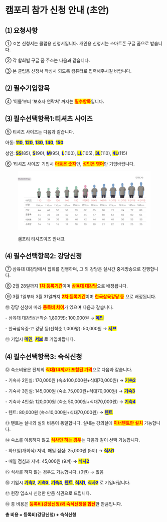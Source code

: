 # 캠포리 참가 신청 안내 (초안)

## ⑴ 요청사항

① ㅇ본 신청서는 클럽용 신청서입니다. 개인용 신청서는 스마트폰 구글 폼으로 받습니다.

② 각 합회별 구글 폼 주소는 다음과 같습니다.

③ 본 클럽용 신청서 작성시 되도록 컴퓨터로 입력해주시길 바랍니다.

&#x20;

## ⑵ 필수기입항목

④ ‘이름’부터 ‘보호자 연락처’ 까지는 <mark style="color:red;">**필수항목**</mark>입니다.



## ⑶ 필수선택항목1:티셔츠 사이즈

⑤ 티셔츠 사이즈는 다음과 같습니다.

아동: <mark style="color:blue;">**110**</mark>, <mark style="color:blue;">**120**</mark>, <mark style="color:blue;">**130**</mark>, <mark style="color:blue;">**140**</mark>, <mark style="color:blue;">**150**</mark>

성인: <mark style="color:blue;">**SS**</mark>(85), <mark style="color:blue;">**S**</mark>(90), <mark style="color:blue;">**M**</mark>(95), <mark style="color:blue;">**L**</mark>(100), <mark style="color:blue;">**LL**</mark>(105), <mark style="color:blue;">**3L**</mark>(110), <mark style="color:blue;">**4L**</mark>(115)

⑥ ‘티셔츠 사이즈’ 기입시 <mark style="color:red;">**아동은 숫자**</mark>만, <mark style="color:red;">**성인은 영어**</mark>만 기입바랍니다.

<figure><img src="../../.gitbook/assets/티셔츠사이즈.png" alt=""><figcaption><p>캠포리 티셔츠이즈 안내표</p></figcaption></figure>

&#x20;

## ⑷ 필수선택항목2: 강당신청

⑦ 삼육대 대강당에서 집회를 진행하며, 그 외 강당은 실시간 중계방송으로 진행합니다.

⑧ 2월 28일까지 <mark style="color:red;">**1차 등록기간**</mark>이며 <mark style="color:red;">**삼육대 대강당**</mark>으로 배정됩니다.

⑨ 3월 1일부터 3월 31일까지 <mark style="color:red;">**2차 등록기간**</mark>이며 <mark style="color:red;">**한국삼육강당 등**</mark> 으로 배정됩니다.

⑩ 강당 신청에 따라 <mark style="color:red;">**등록비 차이**</mark>가 있으며 다음과 같습니다.

\- 삼육대 대강당(선착순 1,800명): 100,000원 → <mark style="color:blue;">**메인**</mark>

\- 한국삼육중·고 강당 등(선착순 1,000명): 50,000원 → <mark style="color:blue;">**서브**</mark>

⑪ 기입시 <mark style="color:blue;">**메인**</mark>, <mark style="color:blue;">**서브**</mark> 로 기입바랍니다.

&#x20;

## ⑷ 필수선택항목3: 숙식신청

⑫ 숙소비용은 전체의 <mark style="color:red;">**식대(14끼)가 포함된 가격**</mark>으로 다음과 같습니다.

\- 기숙사 2인실: 170,000원 (숙소100,000원+식대70,000원) → <mark style="color:blue;">**기숙2**</mark>

\- 기숙사 3인실: 145,000원 (숙소 75,000원+식대70,000원) → <mark style="color:blue;">**기숙3**</mark>

\- 기숙사 4인실: 120,000원 (숙소 50,000원+식대70,000원) → <mark style="color:blue;">**기숙4**</mark>

\- 텐트: 80,000원 (숙소10,000원+식대70,000원) → <mark style="color:blue;">**텐트**</mark>

⑬ 텐트는 실내와 실외 비용이 동일합니다. 실내는 강의실에 <mark style="color:red;">**이너텐트만 설치**</mark> 가능합니다.

⑭ 숙소를 이용하지 않고 <mark style="color:red;">**식사만 하는 경우**</mark>는 다음과 같이 선택 가능합니다.

\- 화요일(개회식) 저녁, 매일 점심: 25,000원 (5끼) → <mark style="color:blue;">**식사1**</mark>

\- 매일 점심과 저녁: 45,000원 (9끼) → <mark style="color:blue;">**식사2**</mark>

⑮ 식사를 하지 않는 경우도 가능합니다. (0원) → 없음

⑯ 기입시 <mark style="color:blue;">**기숙2**</mark>, <mark style="color:blue;">**기숙3**</mark>, <mark style="color:blue;">**기숙4**</mark>, <mark style="color:blue;">**텐트**</mark>, <mark style="color:blue;">**식사1**</mark>, <mark style="color:blue;">**식사2**</mark> 로 기입바랍니다.

⑰ 현장 입소시 신청한 만큼 식권으로 드립니다.

&#x20;

⑱ 총 비용은 <mark style="color:red;">**등록비(강당신청)와 숙식신청을 합산**</mark>한 만큼입니다.



**총 비용 = 등록비(강당신청) + 숙식신청**
